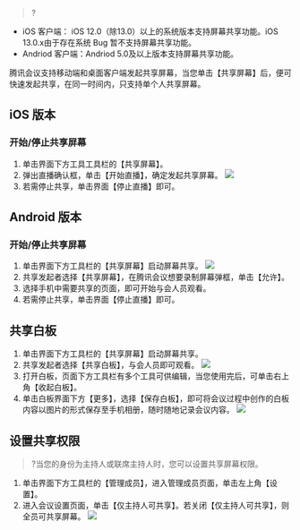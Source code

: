 >?
- iOS 客户端： iOS 12.0（除13.0）以上的系统版本支持屏幕共享功能。iOS 13.0.x由于存在系统 Bug 暂不支持屏幕共享功能。
- Andriod 客户端：Andriod 5.0及以上版本支持屏幕共享功能。


腾讯会议支持移动端和桌面客户端发起共享屏幕，当您单击【共享屏幕】后，便可快速发起共享，在同一时间内，只支持单个人共享屏幕。

## iOS 版本
### 开始/停止共享屏幕
1. 单击界面下方工具工具栏的【共享屏幕】。
2. 弹出直播确认框，单击【开始直播】，确定发起共享屏幕。
![](https://main.qcloudimg.com/raw/610f6a5dc1775316231a5adebe1d3f2a.jpg)
3. 若需停止共享，单击界面【停止直播】即可。



## Android 版本
### 开始/停止共享屏幕
1. 单击界面下方工具栏的【共享屏幕】启动屏幕共享。
![](https://main.qcloudimg.com/raw/8d98c861346b2d628b1b43f5e80e88b3.png)
2. 共享发起者选择【共享屏幕】，在腾讯会议想要录制屏幕弹框，单击【允许】。
3. 选择手机中需要共享的页面，即可开始与会人员观看。
4. 若需停止共享，单击界面【停止直播】即可。


## 共享白板
1. 单击界面下方工具栏的【共享屏幕】启动屏幕共享。
2. 共享发起者选择【共享白板】，与会人员即可观看。
![](https://main.qcloudimg.com/raw/996426feb2f2446828bd861a3d1da430.png)
3. 打开白板，页面下方工具栏有多个工具可供编辑，当您使用完后，可单击右上角【收起白板】。
4. 单击白板界面下方【更多】，选择【保存白板】，即可将会议过程中创作的白板内容以图片的形式保存至手机相册，随时随地记录会议内容。
![](https://main.qcloudimg.com/raw/af50cabcd0e0302360fa07ecc80e54da.png)



## 设置共享权限

>?当您的身份为主持人或联席主持人时，您可以设置共享屏幕权限。

1. 单击界面下方工具栏的【管理成员】，进入管理成员页面，单击左上角【设置】。
2. 进入会议设置页面，单击【仅主持人可共享】。若关闭【仅主持人可共享】，则全员可共享屏幕。
![](https://main.qcloudimg.com/raw/b6f5f6e006ac420a71c7a8c311f65409.png)


